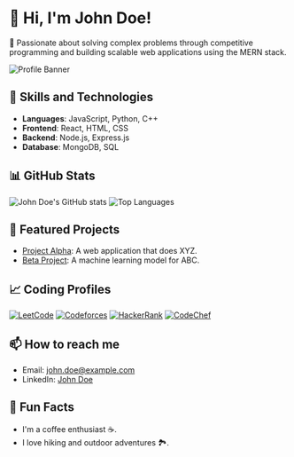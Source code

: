 # 👋 Hi, I'm John Doe!

🚀 Passionate about solving complex problems through competitive programming and building scalable web applications using the MERN stack.

![Profile Banner](https://github.com/johndoe/johndoe/raw/main/banner.jpg)

## 🚀 Skills and Technologies
- **Languages**: JavaScript, Python, C++
- **Frontend**: React, HTML, CSS
- **Backend**: Node.js, Express.js
- **Database**: MongoDB, SQL

## 📊 GitHub Stats
![John Doe's GitHub stats](https://github-readme-stats.vercel.app/api?username=johndoe&show_icons=true&theme=radical)
![Top Languages](https://github-readme-stats.vercel.app/api/top-langs/?username=johndoe&layout=compact&theme=radical)

## 🌟 Featured Projects
- [Project Alpha](https://github.com/johndoe/projectalpha): A web application that does XYZ.
- [Beta Project](https://github.com/johndoe/betaproject): A machine learning model for ABC.

## 📈 Coding Profiles

[![LeetCode](https://img.shields.io/badge/LeetCode-JohnDoe-orange?logo=leetcode&logoColor=white)](https://leetcode.com/johndoe)
[![Codeforces](https://img.shields.io/badge/Codeforces-JohnDoe-blue?logo=codeforces&logoColor=white)](https://codeforces.com/profile/johndoe)
[![HackerRank](https://img.shields.io/badge/HackerRank-JohnDoe-brightgreen?logo=hackerrank&logoColor=white)](https://www.hackerrank.com/johndoe)
[![CodeChef](https://img.shields.io/badge/CodeChef-JohnDoe-brown?logo=codechef&logoColor=white)](https://www.codechef.com/users/johndoe)

## 📫 How to reach me
- Email: [john.doe@example.com](mailto:john.doe@example.com)
- LinkedIn: [John Doe](https://linkedin.com/in/johndoe)

## 🌱 Fun Facts
- I'm a coffee enthusiast ☕.
- I love hiking and outdoor adventures 🏞️.
